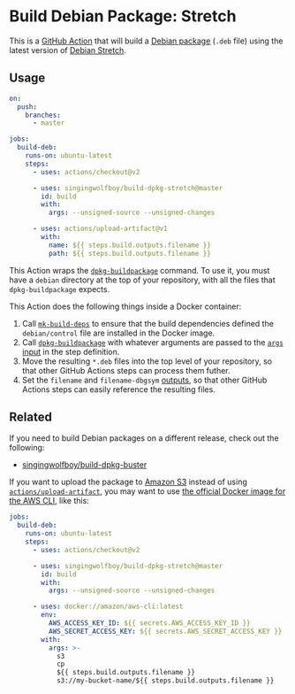 # Build Debian Package: Stretch

This is a [GitHub Action](https://github.com/features/actions) that will
build a [Debian package](https://en.wikipedia.org/wiki/Deb_%28file_format%29)
(`.deb` file) using the latest version of [Debian Stretch](https://www.debian.org/releases/stretch/).

## Usage

```yaml
on:
  push:
    branches:
      - master

jobs:
  build-deb:
    runs-on: ubuntu-latest
    steps:
      - uses: actions/checkout@v2

      - uses: singingwolfboy/build-dpkg-stretch@master
        id: build
        with:
          args: --unsigned-source --unsigned-changes

      - uses: actions/upload-artifact@v1
        with:
          name: ${{ steps.build.outputs.filename }}
          path: ${{ steps.build.outputs.filename }}
```

This Action wraps the [`dpkg-buildpackage`](https://manpages.debian.org/stretch/dpkg-dev/dpkg-buildpackage.1.en.html)
command. To use it, you must have a `debian` directory at the top of
your repository, with all the files that `dpkg-buildpackage` expects.

This Action does the following things inside a Docker container:

1. Call [`mk-build-deps`](http://manpages.ubuntu.com/manpages/stretch/man1/mk-build-deps.1.html)
   to ensure that the build dependencies defined the `debian/control` file
   are installed in the Docker image.
2. Call [`dpkg-buildpackage`](https://manpages.debian.org/stretch/dpkg-dev/dpkg-buildpackage.1.en.html)
   with whatever arguments are passed to the
   [`args` input](https://help.github.com/en/actions/reference/workflow-syntax-for-github-actions#jobsjob_idstepswithargs)
   in the step definition.
3. Move the resulting `*.deb` files into the top level of your repository,
   so that other GitHub Actions steps can process them futher.
4. Set the `filename` and `filename-dbgsym`
   [outputs](https://help.github.com/en/actions/reference/workflow-syntax-for-github-actions#jobsjobs_idoutputs),
   so that other GitHub Actions steps can easily reference
   the resulting files.

## Related

If you need to build Debian packages on a different release, check out the following:

- [singingwolfboy/build-dpkg-buster](https://github.com/singingwolfboy/build-dpkg-buster)

If you want to upload the package to [Amazon S3](https://aws.amazon.com/s3/)
instead of using
[`actions/upload-artifact`](https://github.com/actions/upload-artifact),
you may want to use
[the official Docker image for the AWS CLI](https://hub.docker.com/r/amazon/aws-cli),
like this:

```yaml
jobs:
  build-deb:
    runs-on: ubuntu-latest
    steps:
      - uses: actions/checkout@v2

      - uses: singingwolfboy/build-dpkg-stretch@master
        id: build
        with:
          args: --unsigned-source --unsigned-changes

      - uses: docker://amazon/aws-cli:latest
        env:
          AWS_ACCESS_KEY_ID: ${{ secrets.AWS_ACCESS_KEY_ID }}
          AWS_SECRET_ACCESS_KEY: ${{ secrets.AWS_SECRET_ACCESS_KEY }}
        with:
          args: >-
            s3
            cp
            ${{ steps.build.outputs.filename }}
            s3://my-bucket-name/${{ steps.build.outputs.filename }}
```
